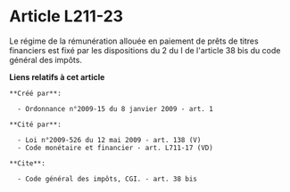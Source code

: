 # Article L211-23

Le régime de la rémunération allouée en paiement de prêts de titres financiers est fixé par les dispositions du 2 du I de
l'article 38 bis du code général des impôts.

**Liens relatifs à cet article**

	**Créé par**:

	  - Ordonnance n°2009-15 du 8 janvier 2009 - art. 1

	**Cité par**:

	  - Loi n°2009-526 du 12 mai 2009 - art. 138 (V)
	  - Code monétaire et financier - art. L711-17 (VD)

	**Cite**:

	  - Code général des impôts, CGI. - art. 38 bis
